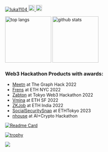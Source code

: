 <p align="left">
  <a href="https://github.com/luka1104/luka1104/">
    <img src="https://komarev.com/ghpvc/?username=luka1104" alt="luka1104" />
  </a>
  <a href="https://twitter.com/luka_fuji">
    <img height="20" src="https://img.shields.io/twitter/follow/luka_fuji?label=Twitter&logo=twitter&style=flat" />
  </a>
  <a href="https://github.com/luka1104">
    <img height="20" src="https://img.shields.io/github/followers/luka1104?label=follow&logo=github&style=flat" />
  </a>
</p>
<p align="left">
  <img alt="top langs" height="150px" src="https://github-readme-status-pi.vercel.app/api/top-langs?username=luka1104&count_private=true&show_icons=true&theme=onedark&layout=compact" />
  <img alt="github stats" height="150px" src="https://github-readme-status-pi.vercel.app/api?username=luka1104&count_private=true&show_icons=true&theme=onedark" />
</p>

<h3 align="left">Web3 Hackathon Products with awards:</h3>
<p align="left">
  <ul>
    <li>
      <a href="https://devpost.com/software/meetn">Meetn</a> at The Graph Hack 2022
    </li>
     <li>
      <a href="https://ethglobal.com/showcase/frens-mobile-app-to-keep-your-connections-x24r2">Frens</a> at ETH NYC 2022
    </li>
    <li>
      <a href="https://github.com/luka1104/Zabton">Zabton</a> at Tokyo Web3 Hackathon 2022
    </li>
    <li>
      <a href="https://ethglobal.com/showcase/vmina-9m938">Vmina</a> at ETH SF 2022
    </li>
    <li>
      <a href="https://ethglobal.com/showcase/zkjob-fully-anonymous-video-based-linkedin-g2c6y">ZKJob</a> at ETH India 2022
    </li>
    <li>
      <a href="https://ethglobal.com/showcase/socialsecuritysnap-b5vyt">SocialSecuritySnap</a> at ETHTokyo 2023
    </li>
    <li>
      <a href="https://app.akindo.io/communities/X4vDAW72mSMnEVAl1/products/QlM1L0vGwc27O0m8">nhouse</a> at AI+Crypto Hackathon
    </li>
  </ul>
</p>

[![Readme Card](https://github-readme-status-pi.vercel.app/api/pin/?username=luka1104&repo=ETHIndia-ZKJob&theme=gruvbox)](https://github.com/luka1104/ETHIndia-ZKJob)


[![trophy](https://github-profile-trophy.vercel.app/?username=luka1104&column=7&theme=gruvbox)](https://github.com/luka1104/github-profile-trophy)

[![](https://github-readme-streak-stats.herokuapp.com/?user=luka1104&theme=dark)](https://github-readme-streak-stats.herokuapp.com/?user=luka1104&theme=dark)

